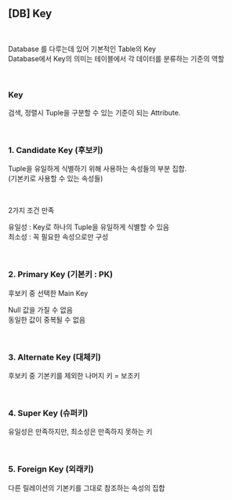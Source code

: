 ##  [DB] Key

<br>

Database 를 다루는데 있어 기본적인 Table의 Key      
Database에서 Key의 의미는 테이블에서 각 데이터를 분류하는 기준의 역할   

<br>

### Key
검색, 정렬시 Tuple을 구분할 수 있는 기준이 되는 Attribute.

<br>

### 1. Candidate Key (후보키)
Tuple을 유일하게 식별하기 위해 사용하는 속성들의 부분 집합.         
(기본키로 사용할 수 있는 속성들)        

<br>

2가지 조건 만족     

유일성 : Key로 하나의 Tuple을 유일하게 식별할 수 있음       
최소성 : 꼭 필요한 속성으로만 구성      

<br>

### 2. Primary Key (기본키 : PK)
후보키 중 선택한 Main Key       

Null 값을 가질 수 없음      
동일한 값이 중복될 수 없음

<br>

### 3. Alternate Key (대체키)
후보키 중 기본키를 제외한 나머지 키 = 보조키

<br>

### 4. Super Key (슈퍼키)
유일성은 만족하지만, 최소성은 만족하지 못하는 키

<br>

### 5. Foreign Key (외래키)
다른 릴레이션의 기본키를 그대로 참조하는 속성의 집합

